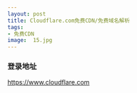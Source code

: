 ```yaml
---
layout: post
title: Cloudflare.com免费CDN/免费域名解析
tags:
- 免费CDN
image:  15.jpg
---
```



### 登录地址<br>
https://www.cloudflare.com


